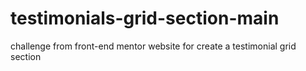 # testimonials-grid-section-main
challenge from front-end mentor website for create a testimonial grid section 
